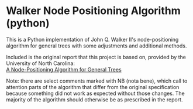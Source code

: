 # Walker Node Positioning Algorithm (python)

This is a Python implementation of John Q. Walker II's node-positioning
algorithm for general trees with some adjustments and additional methods.

Included is the original report that this project is based on, provided by the University of North Carolina:\
[A Node-Positioning Algorithm for General Trees](89-034.pdf)

Note: there are select comments marked with NB (nota bene), which call to attention
parts of the algorithm that differ from the original specification because something did not work as expected without those changes. The majority of the algorithm should otherwise be as prescribed in the report.
